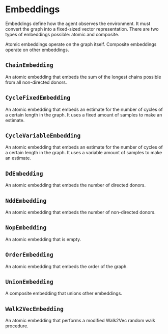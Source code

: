 # Embeddings

Embeddings define how the agent observes the environment. It must convert
the graph into a fixed-sized vector representation. There are two types
of embeddings possible: atomic and composite.

Atomic embeddings operate on the graph itself. Composite embeddings operate
on other embeddings.

## `ChainEmbedding`

An atomic embedding that embeds the sum of the longest chains possible from
all non-directed donors.

## `CycleFixedEmbedding`

An atomic embedding that embeds an estimate for the number of cycles of a
certain length in the graph. It uses a fixed amount of samples to make
an estimate.

## `CycleVariableEmbedding`

An atomic embedding that embeds an estimate for the number of cycles of a
certain length in the graph. It uses a variable amount of samples to make
an estimate.

## `DdEmbedding`

An atomic embedding that embeds the number of directed donors.

## `NddEmbedding`

An atomic embedding that embeds the number of non-directed donors.

## `NopEmbedding`

An atomic embedding that is empty.

## `OrderEmbedding`

An atomic embedding that embeds the order of the graph.

## `UnionEmbedding`

A composite embedding that unions other embeddings.

## `Walk2VecEmbedding`

An atomic embedding that performs a modified Walk2Vec random walk
procedure.
